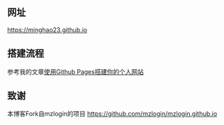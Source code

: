 ## 网址

https://minghao23.github.io

## 搭建流程
参考我的文章[使用Github Pages搭建你的个人网站](https://minghao23.github.io/2019/02/02/BlogBuild/)

## 致谢

本博客Fork自mzlogin的项目 https://github.com/mzlogin/mzlogin.github.io
